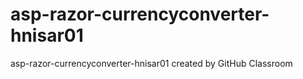 # asp-razor-currencyconverter-hnisar01
asp-razor-currencyconverter-hnisar01 created by GitHub Classroom

